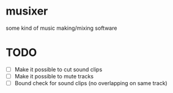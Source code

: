 # musixer
some kind of music making/mixing software

# TODO

- [ ] Make it possible to cut sound clips
- [ ] Make it possible to mute tracks
- [ ] Bound check for sound clips (no overlapping on same track)